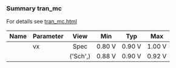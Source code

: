 ### Summary tran_mc

For details see <a href='tran_mc.html'>tran_mc.html</a>

|**Name**|**Parameter**|**View**|**Min** | **Typ** | **Max**|
|:---|:---|:---:|:---:|:---:|:---:|
||vx | Spec | 0.80 V | 0.90 V | 1.00 V |
| | | ('Sch',)|0.88 V | 0.90 V | 0.92 V |
